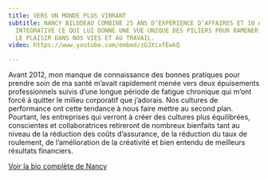 ```yaml
---
title: VERS UN MONDE PLUS VIBRANT
subtitle: NANCY BILODEAU COMBINE 25 ANS D’EXPÉRIENCE D’AFFAIRES ET 10 ANS EN SANTÉ
  INTÉGRATIVE CE QUI LUI DONNE UNE VUE UNIQUE DES PILIERS POUR RAMENER LA SANTÉ ET
  LE PLAISIR DANS NOS VIES ET AU TRAVAIL.
video: https://www.youtube.com/embed/zGJXixfEwkQ

---
```

Avant 2012, mon manque de connaissance des bonnes pratiques pour prendre soin de ma santé m’avait rapidement menée vers deux épuisements professionnels suivis d’une longue période de fatigue chronique qui m’ont forcé à quitter le milieu corporatif que j’adorais. Nos cultures de performance ont cette tendance à nous faire mettre au second plan. Pourtant, les entreprises qui verront à créer des cultures plus équilibrées, conscientes et collaboratrices retireront de nombreux bienfaits tant au niveau de la réduction des coûts d’assurance, de la réduction du taux de roulement, de l’amélioration de la créativité et bien entendu de meilleurs résultats financiers.

<a class="button" href="/a-propos">Voir la bio complète de Nancy</a>